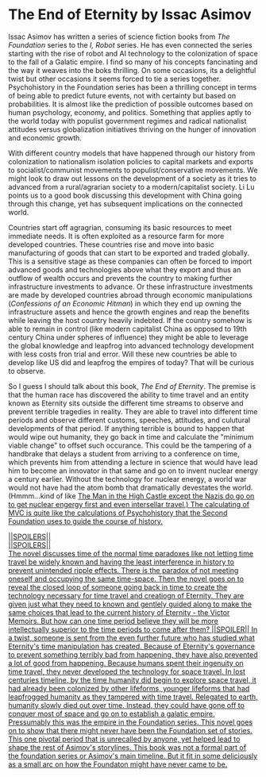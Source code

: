 # The End of Eternity by Issac Asimov

Issac Asimov has written a series of science fiction books from *The Foundation* series to the *I, Robot* series.  He has even connected the series starting with the rise of robot and AI technology to the colonization of space to the fall of a Galatic empire.  I find so many of his concepts fancinating and the way it weaves into the boks thrilling.  On some occasions, its a delightful twist but other occasions it seems forced to tie a series together.  Psychohistory in the Foundation series has been a thrilling concept in terms of being able to predict  future events, not with certainty but based on probabilities.  It is almost like the prediction of possible outcomes based on human psychology, economy, and politics.  Something that applies aptly to the world today with populist government regimes and radical nationalist attitudes versus globalization initiatives thriving on the hunger of innovation and economic growth.  

With different country models that have happened through our history from colonization to nationalism isolation policies to capital markets and exports to socialist/communist movements to populist/conservative movements.  We might look to draw out lessons on the development of a society as it tries to advanced from a rural/agrarian society to a modern/capitalist society.  Li Lu points us to a good book discussing this development with China going through this change, yet has subsequent implications on the connected world.

Countries start off agragrian, consuming its basic resources to meet immediate needs.  It is often exploited as a resource farm for more developed countries.  These countries rise and move into basic manufacturing of goods that can start to be exported and traded globally.  This is a sensitive stage as these companies can often be forced to import advanced goods and technologies above what they export and thus an outflow of wealth occurs and prevents the country to making further infrastructure investments to advance.  Or these infrastructure investments are made by developed countries abroad through economic manipulations (*Confessions of an Economic Hitman*) in which they end up owning the infrastructure assets and hence the growth engines and reap the benefits while leaving the host country heavily indebted.  If the country somehow is able to remain in control (like modern capitalist China as opposed to 19th century China under spheres of influence) they might be able to leverage the global knowledge and leapfrog into advanced technology development with less costs fron trial and error.  Will these new countries be able to develop like US did and leapfrog the empires of today?  That will be curious to observe.

So I guess I should talk about this book, *The End of Eternity*.  The premise is that the human race has discovered the ability to time travel and an entity known as Eternity sits outside the different time streams to observe and prevent terrible tragedies in reality.  They are able to travel into different time periods and observe different customs, speeches, attitudes, and culutural developments of that period.  If anything terrible is bound to happen that would wipe out humanity, they go back in time and calculate the "minimum viable change" to offset such occurance.  This could be the tampering of a handbrake that delays a student from arriving to a conference on time, which prevents him from attending a lecture in science that would have lead him to become an innovator in that same and go on to invent nuclear energy a century earlier.  Without the technology for nuclear energy, a world war would not have had the atom bomb that dramatically devestates the world.  (Hmmm...kind of like <u>The Man in the High Castle<u> except the Nazis do go on to get nuclear engergy first and even intersellar travel.)  The calculating of MVC is quite like the calculations of Psychohistory that the Second Foundation uses to guide the course of history.  
  
  ||SPOILERS|| <br>
  ||SPOILERS|| <br>
The novel discusses time of the normal time paradoxes like not letting time travel be widely known and having the least interference in history to prevent unintended ripple effects.  There is the paradox of not meeting oneself and occupying the same time-space.  Then the novel goes on to reveal the closed loop of someone going back in time to create the technology necessary for time travel and creatiogn of Eternity.  They are given just what they need to known and gentlely guided along to make the same choices that lead to the current history of Eternity - the Victor Memoirs.  But how can one time period believe they will be more intellectually superior to the time periods to come after them?  ||SPOILER||  In a twist, someone is sent from the even further future  who has studied what Eternity's time manipulation has created.  Because of Eternity's governance to prevent something terribly bad from happening, they have also prevented a lot of good from happening.  Because humans spent their ingenuity on time travel, they never developed the technology for space travel.  In lost centuries timeline, by the time humanity did begin to explore space travel, it had already been colonized by other lifeforms, younger lifeforms that had leapfrogged humanity as they tampered with time travel.  Relegated to earth, humanity slowly died out over time.  Instead, they could have gone off to conquer most of space and go on to establish a galatic empire.  Pressumably this was the empire in the Foundation series.  This novel goes on to show that there might never have been the Foundation set of stories.  This one pivotal period that is unrecalled by anyone, yet helped lead to shape the rest of Asimov's storylines.  This book was not a formal part of the foundation series or Asimov's main timeline.  But it fit in some deliciously as a small arc on how the Foundaton might have never came to be.  
